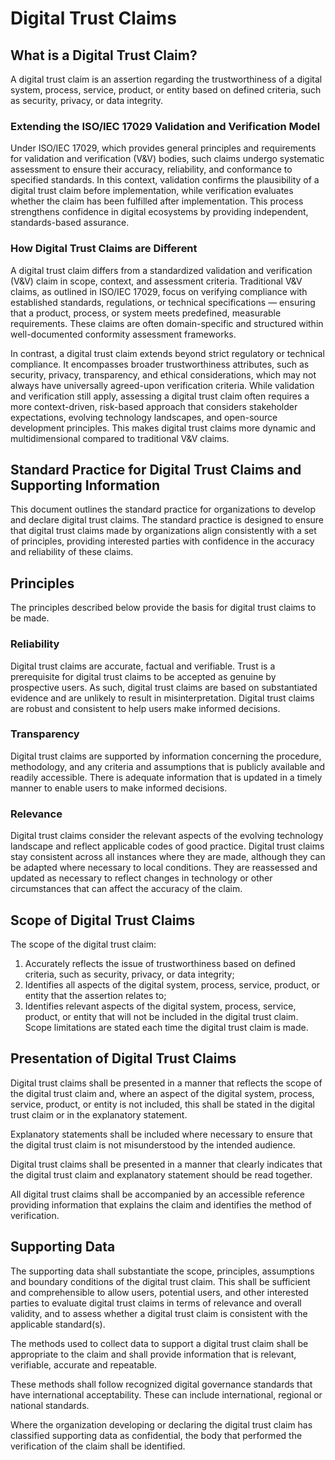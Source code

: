 # Digital Trust Claims

## What is a Digital Trust Claim?
A digital trust claim is an assertion regarding the trustworthiness of a digital system, process, service, product, or entity based on defined criteria, such as security, privacy, or data integrity.

### Extending the ISO/IEC 17029 Validation and Verification Model
Under ISO/IEC 17029, which provides general principles and requirements for validation and verification (V&V) bodies, such claims undergo systematic assessment to ensure their accuracy, reliability, and conformance to specified standards. In this context, validation confirms the plausibility of a digital trust claim before implementation, while verification evaluates whether the claim has been fulfilled after implementation. This process strengthens confidence in digital ecosystems by providing independent, standards-based assurance.

### How Digital Trust Claims are Different

A digital trust claim differs from a standardized validation and verification (V&V) claim in scope, context, and assessment criteria. Traditional V&V claims, as outlined in ISO/IEC 17029, focus on verifying compliance with established standards, regulations, or technical specifications — ensuring that a product, process, or system meets predefined, measurable requirements. These claims are often domain-specific and structured within well-documented conformity assessment frameworks.

In contrast, a digital trust claim extends beyond strict regulatory or technical compliance. It encompasses broader trustworthiness attributes, such as security, privacy, transparency, and ethical considerations, which may not always have universally agreed-upon verification criteria. While validation and verification still apply, assessing a digital trust claim often requires a more context-driven, risk-based approach that considers stakeholder expectations, evolving technology landscapes, and open-source development principles. This makes digital trust claims more dynamic and multidimensional compared to traditional V&V claims.

## Standard Practice for Digital Trust Claims and Supporting Information
This document outlines the standard practice for organizations to develop and declare digital trust claims. The standard practice is designed to ensure that digital trust claims made by organizations align consistently with a set of principles, providing interested parties with confidence in the accuracy and reliability of these claims. 

## Principles
The principles described below provide the basis for digital trust claims to be made.

### Reliability
Digital trust claims are accurate, factual and verifiable.
Trust is a prerequisite for digital trust claims to be accepted as genuine by prospective users. As such, digital trust claims are based on substantiated evidence and are unlikely to result in misinterpretation. Digital trust claims are robust and consistent to help users make informed decisions.

### Transparency
Digital trust claims are supported by information concerning the procedure, methodology, and any criteria and assumptions that is publicly available and readily accessible. 
There is adequate information that is updated in a timely manner to enable users to make informed decisions. 

### Relevance
Digital trust claims consider the relevant aspects of the evolving technology landscape and reflect applicable codes of good practice.
Digital trust claims stay consistent across all instances where they are made, although they can be adapted where necessary to local conditions. They are reassessed and updated as necessary to reflect changes in technology or other circumstances that can affect the accuracy of the claim.

## Scope of Digital Trust Claims
The scope of the digital trust claim:
1)	Accurately reflects the issue of trustworthiness based on defined criteria, such as security, privacy, or data integrity;
2)	Identifies all aspects of the digital system, process, service, product, or entity that the assertion relates to;
3)	Identifies relevant aspects of the digital system, process, service, product, or entity that will not be included in the digital trust claim. Scope limitations are stated each time the digital trust claim is made.

## Presentation of Digital Trust Claims
Digital trust claims shall be presented in a manner that reflects the scope of the digital trust claim and, where an aspect of the digital system, process, service, product, or entity is not included, this shall be stated in the digital trust claim or in the explanatory statement.

Explanatory statements shall be included where necessary to ensure that the digital trust claim is not misunderstood by the intended audience. 

Digital trust claims shall be presented in a manner that clearly indicates that the digital trust claim and explanatory statement should be read together.

All digital trust claims shall be accompanied by an accessible reference providing information that explains the claim and identifies the method of verification.

## Supporting Data

The supporting data shall substantiate the scope, principles, assumptions and boundary conditions of the digital trust claim. This shall be sufficient and comprehensible to allow users, potential users, and other interested parties to evaluate digital trust claims in terms of relevance and overall validity, and to assess whether a digital trust claim is consistent with the applicable standard(s).

The methods used to collect data to support a digital trust claim shall be appropriate to the claim and shall provide information that is relevant, verifiable, accurate and repeatable.

These methods shall follow recognized digital governance standards that have international acceptability. These can include international, regional or national standards.

Where the organization developing or declaring the digital trust claim has classified supporting data as confidential, the body that performed the verification of the claim shall be identified.

